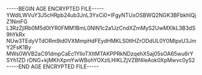 -----BEGIN AGE ENCRYPTED FILE-----
YWdlLWVuY3J5cHRpb24ub3JnL3YxCi0+IFgyNTUxOSBWQ2NGK3BFbkhIQjZ1NmFG
L3RzZjlRb0M5d0tYR0FMM1BmL0NIN1c2a1JzCndXZmMyS2UwMXlkL3B3dS9hYkRx
NUw3TEdyVTdORm9id0VXMmpHdFEydHMKLS0tIHZrODdUL0Y0MlpxU3JmY2FsK1By
MWs0WVB2aC91dmpCaEc1YlloTXltMTAKPPRkNDzqehX5aj05sOA65wu6rYSYh1ZD
rDNG+kjMKhXpmYwWBohYOXzlLHIKLZjVZBf4leAok0XpMwvc0yS2
-----END AGE ENCRYPTED FILE-----
